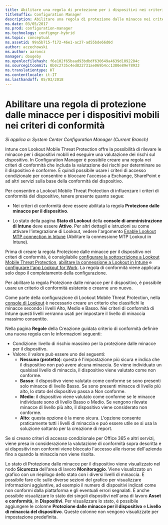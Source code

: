 ```yaml
---
title: Abilitare una regola di protezione per i dispositivi nei criteri di conformità
titleSuffix: Configuration Manager
description: Abilitare una regola di protezione dalle minacce nei criteri di conformità del dispositivo.
ms.date: 03/05/2017
ms.prod: configuration-manager
ms.technology: configmgr-hybrid
ms.topic: conceptual
ms.assetid: 99a5b715-f172-46e1-ac27-ad55bde66d0d
author: aczechowski
ms.author: aaroncz
manager: dougeby
ms.openlocfilehash: f6e102f65baad93bdbdf630649a4639d1092284c
ms.sourcegitcommit: 0b0c2735c4ed822731ae069b4cc1380e89e78933
ms.translationtype: HT
ms.contentlocale: it-IT
ms.lasthandoff: 05/03/2018
---
```

# <a name="enable-device-threat-protection-rule-in-the-compliance-policy"></a>Abilitare una regola di protezione dalle minacce per i dispositivi mobili nei criteri di conformità

*Si applica a: System Center Configuration Manager (Current Branch)*

Intune con Lookout Mobile Threat Protection offre la possibilità di rilevare le minacce per i dispositivi mobili ed eseguire una valutazione dei rischi sul dispositivo. In Configuration Manager è possibile creare una regola nei criteri di conformità che includa la valutazione dei rischi per determinare se il dispositivo è conforme. È quindi possibile usare i criteri di accesso condizionale per consentire o bloccare l'accesso a Exchange, SharePoint e ad altri servizi sulla base della conformità del dispositivo.

Per consentire a Lookout Mobile Threat Protection di influenzare i criteri di conformità del dispositivo, tenere presente quanto segue:

* Nei criteri di conformità deve essere abilitata la regola **Protezione dalle minacce per il dispositivo**.

* Lo stato della pagina **Stato di Lookout** della **console di amministrazione di Intune** deve essere **Attivo**. Per altri dettagli e istruzioni su come attivare l'integrazione di Lookout, vedere l'argomento [Enable Lookout MTP connection in Intune](enable-lookout-connection-in-intune.md) (Abilitare la connessione MTP Lookout in Intune).


Prima di creare la regola Protezione dalle minacce per il dispositivo nei criteri di conformità, è consigliabile [configurare la sottoscrizione a Lookout Mobile Threat Protection](set-up-your-subscription-with-lookout.md), [abilitare la connessione a Lookout in Intune](enable-lookout-connection-in-intune.md) e [configurare l'app Lookout for Work](configure-and-deploy-lookout-for-work-apps.md). La regola di conformità viene applicata solo dopo il completamento della configurazione.

Per abilitare la regola Protezione dalle minacce per il dispositivo, è possibile usare un criterio di conformità esistente o crearne uno nuovo.

Come parte della configurazione di Lookout Mobile Threat Protection, nella [console di Lookout](https://aad.lookout.com) è necessario creare un criterio che classifichi le minacce secondo i livelli Alto, Medio e Basso. Nei criteri di conformità di Intune questi livelli verranno usati per impostare il livello di minaccia massimo consentito.

Nella pagina **Regole** della Creazione guidata criterio di conformità definire una nuova regola con le informazioni seguenti:
  * Condizione: livello di rischio massimo per la protezione dalle minacce per il dispositivo.
  * Valore: il valore può essere uno dei seguenti:
    * **Nessuno (protetto)**: questa è l'impostazione più sicura e indica che il dispositivo non può avere alcuna minaccia. Se viene individuato un qualsiasi livello di minaccia, il dispositivo viene valutato come non conforme.
    * **Basso**: il dispositivo viene valutato come conforme se sono presenti solo minacce di livello Basso. Se sono presenti minacce di livello più alto, lo stato del dispositivo passa a Non conforme.
    * **Medio**: il dispositivo viene valutato come conforme se le minacce individuate sono di livello Basso o Medio. Se vengono rilevate minacce di livello più alto, il dispositivo viene considerato non conforme.
    * **Alto**: questa opzione è la meno sicura. L'opzione consente praticamente tutti i livelli di minaccia e può essere utile se si usa la soluzione soltanto per la creazione di report.

Se si creano criteri di accesso condizionale per Office 365 e altri servizi, viene presa in considerazione la valutazione di conformità sopra descritta e ai dispositivi non conformi viene bloccato l'accesso alle risorse dell'azienda fino a quando la minaccia non viene risolta.

Lo stato di Protezione dalle minacce per il dispositivo viene visualizzato nel nodo **Sicurezza** dell'area di lavoro **Monitoraggio**.
Viene visualizzato un grafico con un riepilogo dello stato con i diversi livelli di minaccia. È possibile fare clic sulle diverse sezioni del grafico per visualizzare informazioni aggiuntive, ad esempio il numero di dispositivi indicati come non conformi dalla piattaforma e gli eventuali errori segnalati.
È anche possibile visualizzare lo stato dei singoli dispositivi nell'area di lavoro **Asset e conformità**, in **Dispositivi**.  Per visualizzare lo stato, è possibile aggiungere le colonne **Protezione dalle minacce per il dispositivo** e **Livello di minaccia del dispositivo**.  Queste colonne non vengono visualizzate per impostazione predefinita.
